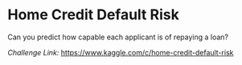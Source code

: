 # Home Credit Default Risk

Can you predict how capable each applicant is of repaying a loan?

*Challenge Link:* https://www.kaggle.com/c/home-credit-default-risk
